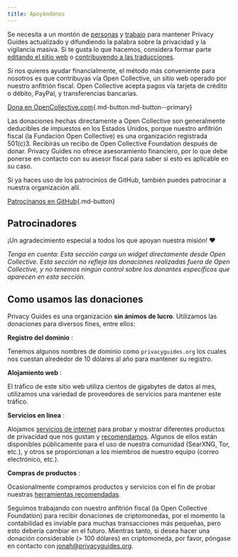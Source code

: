 ```yaml
---
title: Apoyándonos
---
```


<!-- markdownlint-disable MD036 -->
Se necesita a un montón de [personas](https://github.com/privacyguides/privacyguides.org/graphs/contributors) y [trabajo](https://github.com/privacyguides/privacyguides.org/pulse/monthly) para mantener Privacy Guides actualizado y difundiendo la palabra sobre la privacidad y la vigilancia masiva. Si te gusta lo que hacemos, considera formar parte [editando el sitio web](https://github.com/privacyguides/privacyguides.org) o [contribuyendo a las traducciones](https://crowdin.com/project/privacyguides).

Si nos quieres ayudar financialmente, el método más conveniente para nosotros es que contribuyas vía Open Collective, un sitio web operado por nuestro anfitrión fiscal. Open Collective acepta pagos vía tarjeta de crédito o débito, PayPal, y transferencias bancarias.

[Dona en OpenCollective.com](https://opencollective.com/privacyguides/donate ""){.md-button.md-button--primary}

Las donaciones hechas directamente a Open Collective son generalmente deducibles de impuestos en los Estados Unidos, porque nuestro anfitrión fiscal (la Fundación Open Collective) es una organización registrada 501(c)3. Recibirás un recibo de Open Collective Foundation después de donar. Privacy Guides no ofrece asesoramiento financiero, por lo que debe ponerse en contacto con su asesor fiscal para saber si esto es aplicable en su caso.

Si ya haces uso de los patrocinios de GitHub, también puedes patrocinar a nuestra organización allí.

[Patrocínanos en GitHub](https://github.com/sponsors/privacyguides ""){.md-button}

## Patrocinadores

¡Un agradecimiento especial a todos los que apoyan nuestra misión! :heart:

*Tenga en cuenta: Esta sección carga un widget directamente desde Open Collective. Esta sección no refleja las donaciones realizadas fuera de Open Collective, y no tenemos ningún control sobre los donantes específicos que aparecen en esta sección.*

<script src="https://opencollective.com/privacyguides/banner.js"></script>

## Como usamos las donaciones

Privacy Guides es una organización **sin ánimos de lucro**. Utilizamos las donaciones para diversos fines, entre ellos:

**Registro del dominio**
:

Tenemos algunos nombres de dominio como `privacyguides.org` los cuales nos cuestan alrededor de 10 dólares al año para mantener su registro.

**Alojamiento web**
:

El tráfico de este sitio web utiliza cientos de gigabytes de datos al mes, utilizamos una variedad de proveedores de servicios para mantener este tráfico.

**Servicios en línea**
:

Alojamos [servicios de internet](https://privacyguides.net) para probar y mostrar diferentes productos de privacidad que nos gustan y [recomendamos](../tools.md). Algunos de ellos están disponibles públicamente para el uso de nuestra comunidad (SearXNG, Tor, etc.), y otros se proporcionan a los miembros de nuestro equipo (correo electrónico, etc.).

**Compras de productos**
:

Ocasionalmente compramos productos y servicios con el fin de probar nuestras [herramientas recomendadas](../tools.md).

Seguimos trabajando con nuestro anfitrión fiscal (la Open Collective Foundation) para recibir donaciones de criptomonedas, por el momento la contabilidad es inviable para muchas transacciones más pequeñas, pero esto debería cambiar en el futuro. Mientras tanto, si desea hacer una donación considerable (> 100 dólares) en criptomoneda, por favor, póngase en contacto con [jonah@privacyguides.org](mailto:jonah@privacyguides.org).
